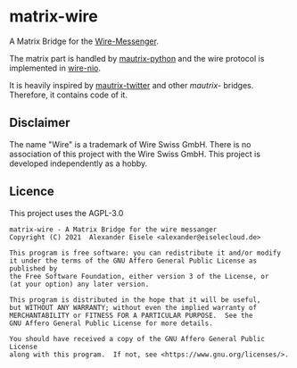 # matrix-wire

A Matrix Bridge for the [Wire-Messenger](https://wire.com).

The matrix part is handled by [mautrix-python](https://github.com/tulir/mautrix-twitter)
and the wire protocol is implemented in [wire-nio](https://github.com/derEisele/wire-nio).

It is heavily inspired by [mautrix-twitter](https://github.com/tulir/mautrix-twitter) and other *mautrix-* bridges.
Therefore, it contains code of it.

## Disclaimer
The name "Wire" is a trademark of Wire Swiss GmbH.
There is no association of this project with the Wire Swiss GmbH.
This project is developed independently as a hobby.

## Licence

This project uses the AGPL-3.0


    matrix-wire - A Matrix Bridge for the wire messanger
    Copyright (C) 2021  Alexander Eisele <alexander@eiselecloud.de>

    This program is free software: you can redistribute it and/or modify
    it under the terms of the GNU Affero General Public License as published by
    the Free Software Foundation, either version 3 of the License, or
    (at your option) any later version.

    This program is distributed in the hope that it will be useful,
    but WITHOUT ANY WARRANTY; without even the implied warranty of
    MERCHANTABILITY or FITNESS FOR A PARTICULAR PURPOSE.  See the
    GNU Affero General Public License for more details.

    You should have received a copy of the GNU Affero General Public License
    along with this program.  If not, see <https://www.gnu.org/licenses/>.

